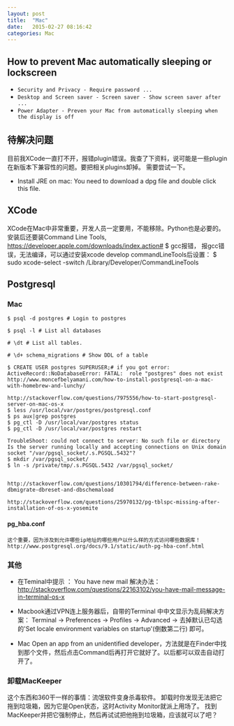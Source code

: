 ```yaml
---
layout: post
title:  "Mac"
date:   2015-02-27 08:16:42
categories: Mac
---
```

## How to prevent Mac automatically sleeping or lockscreen
* `Security and Privacy - Require password ...`
* `Desktop and Screen saver - Screen saver - Show screen saver after ...`
* `Power Adapter - Preven your Mac from automatically sleeping when the display is off`

## 待解决问题
目前我XCode一直打不开，报错plugin错误。我查了下资料，说可能是一些plugin在新版本下兼容性的问题。要把相关plugins卸掉。
需要尝试一下。


* Install JRE on mac: You need to download a dpg file and double click this file.

## XCode


XCode在Mac中非常重要，开发人员一定要用，不能移除。Python也是必要的。
安装后还要装Command Line Tools, https://developer.apple.com/downloads/index.action#
$ gcc报错，
报gcc错误，无法编译，可以通过安装xcode develop commandLineTools后设置：
$ sudo xcode-select -switch /Library/Developer/CommandLineTools

## Postgresql
### Mac
    $ psql -d postgres # Login to postgres
    
    $ psql -l # List all databases
    
    # \dt # List all tables.
    
    # \d+ schema_migrations # Show DDL of a table
    
    $ CREATE USER postgres SUPERUSER;# if you got error: ActiveRecord::NoDatabaseError: FATAL:  role "postgres" does not exist
    http://www.moncefbelyamani.com/how-to-install-postgresql-on-a-mac-with-homebrew-and-lunchy/
    
    http://stackoverflow.com/questions/7975556/how-to-start-postgresql-server-on-mac-os-x
    $ less /usr/local/var/postgres/postgresql.conf
    $ ps aux|grep postgres
    $ pg_ctl -D /usr/local/var/postgres status
    $ pg_ctl -D /usr/local/var/postgres restart
    
    TroubleShoot: could not connect to server: No such file or directory Is the server running locally and accepting connections on Unix domain socket "/var/pgsql_socket/.s.PGSQL.5432"?
    $ mkdir /var/pgsql_socket/
    $ ln -s /private/tmp/.s.PGSQL.5432 /var/pgsql_socket/
    
    
    http://stackoverflow.com/questions/10301794/difference-between-rake-dbmigrate-dbreset-and-dbschemaload

    http://stackoverflow.com/questions/25970132/pg-tblspc-missing-after-installation-of-os-x-yosemite
#### pg_hba.conf
    这个重要，因为涉及到允许哪些ip地址的哪些用户以什么样的方式访问哪些数据库！
    http://www.postgresql.org/docs/9.1/static/auth-pg-hba-conf.html


### 其他
* 在Teminal中提示 ： You have new mail 解决办法：
http://stackoverflow.com/questions/22163102/you-have-mail-message-in-terminal-os-x

* Macbook通过VPN连上服务器后，自带的Terminal 中中文显示为乱码解决方案：
Terminal -> Preferences -> Profiles -> Advanced -> 去掉默认已勾选的'Set locale environment variables on startup'(倒数第二行) 即可。

* Mac Open an app from an unidentified developer，方法就是在Finder中找到那个文件，然后点击Command后再打开它就好了。以后都可以双击自动打开了。

### 卸载MacKeeper
这个东西和360干一样的事情：流氓软件变身杀毒软件。
卸载时你发现无法把它拖到垃圾箱，因为它是Open状态，这时Activity Monitor就派上用场了。
找到MacKeeper并把它强制停止，然后再试试把他拖到垃圾箱，应该就可以了吧？
